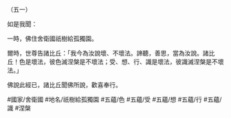 （五一）

如是我聞：

一時，佛住舍衛國祇樹給孤獨園。

爾時，世尊告諸比丘：「我今為汝說壞、不壞法。諦聽，善思，當為汝說。諸比丘！色是壞法，彼色滅涅槃是不壞法；受、想、行、識是壞法，彼識滅涅槃是不壞法。」

佛說此經已，諸比丘聞佛所說，歡喜奉行。

#國家/舍衛國
#地名/祇樹給孤獨園
#五蘊/色
#五蘊/受
#五蘊/想
#五蘊/行
#五蘊/識
#涅槃
